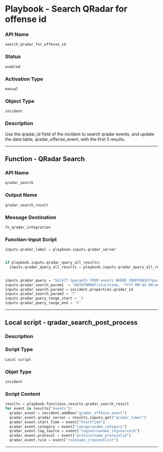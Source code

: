 <!--
    DO NOT MANUALLY EDIT THIS FILE
    THIS FILE IS AUTOMATICALLY GENERATED WITH resilient-sdk codegen
    Generated with resilient-sdk v49.1.51
-->

# Playbook - Search QRadar for offense id

### API Name
`search_qradar_for_offense_id`

### Status
`enabled`

### Activation Type
`manual`

### Object Type
`incident`

### Description
Use the qradar_id field of the incident to search qradar events, and update the data table, qradar_offense_event, with the first 5 results.


---
## Function - QRadar Search

### API Name
`qradar_search`

### Output Name
`qradar_search_result`

### Message Destination
`fn_qradar_integration`

### Function-Input Script
```python
inputs.qradar_label = playbook.inputs.qradar_server


if playbook.inputs.qradar_query_all_results:
  inputs.qradar_query_all_results = playbook.inputs.qradar_query_all_results

  
inputs.qradar_query = "SELECT %param1% FROM events WHERE INOFFENSE(%param2%) LAST %param3% Days"
inputs.qradar_search_param1  = "DATEFORMAT(starttime, 'YYYY-MM-dd HH:mm') as StartTime, CATEGORYNAME(category), LOGSOURCENAME(logsourceid), PROTOCOLNAME(protocolid), RULENAME(creeventlist)"
inputs.qradar_search_param2 = incident.properties.qradar_id
inputs.qradar_search_param3 = '7'
inputs.qradar_query_range_start = '1'
inputs.qradar_query_range_end = '5'

```

---

## Local script - qradar_search_post_process

### Description


### Script Type
`Local script`

### Objet Type
`incident`

### Script Content
```python
results = playbook.functions.results.qradar_search_result
for event in results["events"]:
  qradar_event = incident.addRow("qradar_offense_event")
  qradar_event.qradar_server = results.inputs.get("qradar_label")
  qradar_event.start_time = event["StartTime"]
  qradar_event.category = event["categoryname_category"]
  qradar_event.log_source = event["logsourcename_logsourceid"]
  qradar_event.protocol = event["protocolname_protocolid"]
  qradar_event.rule = event["rulename_creeventlist"]
```

---
